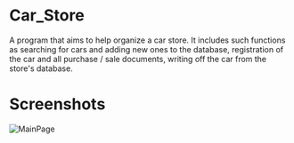 # Car_Store
A program that aims to help organize a car store. It includes such functions as searching for cars and adding new ones to the database, registration of the car and all purchase / sale documents, writing off the car from the store's database.

# Screenshots

![MainPage](https://github.com/vdmytro/Car_Store/doc/MainPage.png?raw=true)
